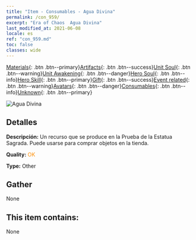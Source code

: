```yaml
---
title: "Item - Consumables - Agua Divina"
permalink: /con_959/
excerpt: "Era of Chaos  Agua Divina"
last_modified_at: 2021-06-08
locale: es
ref: "con_959.md"
toc: false
classes: wide
---
```

 [Materials](/ItemsES/){: .btn .btn--primary}[Artifacts](/ItemsES/Artifacts/){: .btn .btn--success}[Unit Soul](/ItemsES/UnitSoul/){: .btn .btn--warning}[Unit Awakening](/ItemsES/UnitAwakening/){: .btn .btn--danger}[Hero Soul](/ItemsES/HeroSoul/){: .btn .btn--info}[Hero Skill](/ItemsES/HeroSkill/){: .btn .btn--primary}[Gift](/ItemsES/Gift/){: .btn .btn--success}[Event related](/ItemsES/Events/){: .btn .btn--warning}[Avatars](/ItemsES/Avatars/){: .btn .btn--danger}[Consumables](/ItemsES/Consumables/){: .btn .btn--info}[Unknown](/ItemsES/Unknown/){: .btn .btn--primary}

 ![Agua Divina](/images/t/i_40054.png)

## Detalles
 **Descripción:** Un recurso que se produce en la Prueba de la Estatua Sagrada. Puede usarse para comprar objetos en la tienda.

 **Quality:** <span style="color: #FF8C00">OK</span>

 **Type:** Other

## Gather

  None

## This item contains:

  None

